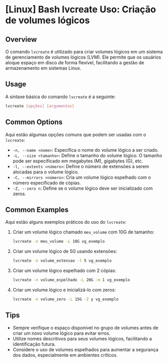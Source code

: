 # [Linux] Bash lvcreate Uso: Criação de volumes lógicos

## Overview
O comando `lvcreate` é utilizado para criar volumes lógicos em um sistema de gerenciamento de volumes lógicos (LVM). Ele permite que os usuários aloque espaço em disco de forma flexível, facilitando a gestão de armazenamento em sistemas Linux.

## Usage
A sintaxe básica do comando `lvcreate` é a seguinte:

```bash
lvcreate [opções] [argumentos]
```

## Common Options
Aqui estão algumas opções comuns que podem ser usadas com o `lvcreate`:

- `-n, --name <nome>`: Especifica o nome do volume lógico a ser criado.
- `-L, --size <tamanho>`: Define o tamanho do volume lógico. O tamanho pode ser especificado em megabytes (M), gigabytes (G), etc.
- `-l, --extents <número>`: Define o número de extensões a serem alocadas para o volume lógico.
- `-C, --mirrors <número>`: Cria um volume lógico espelhado com o número especificado de cópias.
- `-Z, --zero n`: Define se o volume lógico deve ser inicializado com zeros.

## Common Examples
Aqui estão alguns exemplos práticos do uso do `lvcreate`:

1. Criar um volume lógico chamado `meu_volume` com 10G de tamanho:

   ```bash
   lvcreate -n meu_volume -L 10G vg_exemplo
   ```

2. Criar um volume lógico de 5G usando extensões:

   ```bash
   lvcreate -n volume_extensao -l 5 vg_exemplo
   ```

3. Criar um volume lógico espelhado com 2 cópias:

   ```bash
   lvcreate -n volume_espelhado -L 20G -m 1 vg_exemplo
   ```

4. Criar um volume lógico e inicializá-lo com zeros:

   ```bash
   lvcreate -n volume_zero -L 15G -Z y vg_exemplo
   ```

## Tips
- Sempre verifique o espaço disponível no grupo de volumes antes de criar um novo volume lógico para evitar erros.
- Utilize nomes descritivos para seus volumes lógicos, facilitando a identificação futura.
- Considere o uso de volumes espelhados para aumentar a segurança dos dados, especialmente em ambientes críticos.